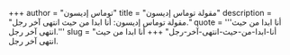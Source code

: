 +++
author = "توماس إديسون"
title = "مقولة توماس إديسون"
description = "مقولة توماس إديسون: أنا ابدا من حيث انتهى آخر رجل."
quote = '''أنا ابدا من حيث انتهى آخر رجل.''' 
slug = "أنا-ابدا-من-حيث-انتهى-آخر-رجل"
+++
أنا ابدا من حيث انتهى آخر رجل.

